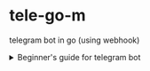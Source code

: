 # tele-go-m
telegram bot in go (using webhook)


<details>
  <summary>Beginner's guide for telegram bot </summary>
<!--START_SECTION:waka-->

## How to make the best use of tele-go-m

- Well why dont u start with [botfather](https://t.me/botfather) . He is the one to meet if you need any bots around here 🙃

What you already did that ? Huh well i guess that all there is then... 

We have added the basic backend code to run your bot, you can clone this repo and use it as you'r own

```
git clone https://github.com/Co-Science/tele-go-m.git
cd tele-go-m
```

But before you begin create a `.env` file to the root directory and add your bot api key for testing:
```
TOKEN=<add your_bot_token here>
```
Now run the code:
```
go run main.go
```

- The program now listens on port 3000 for some request.

- Make use of [ngrok](https://ngrok.com/) to test your bot locally.
```
ngrok http 3000
```

- Now set your bots webhook to that url
```
https://api.telegram.org/bot<your_bot_token>/setWebhook?url=<your_https_url_ngrok_provides>
```
| this is essentially connecting your bot with the telegram server 

__Congratss__ Your bot is not ready to chat with you. Just type telegom or any letter in it and the bot replies with hello.

<!--END_SECTION:waka-->
</details>	


